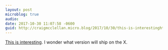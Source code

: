 ```yaml
---
layout: post
microblog: true
audio: 
date: 2017-10-30 11:07:58 -0600
guid: http://craigmcclellan.micro.blog/2017/10/30/this-is-interestinghttpstwittercomviticcistatus.html
---
```

 [This is interesting](https://twitter.com/viticci/status/925045349873537026). I wonder what version will ship on the X. 
